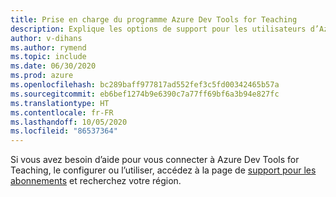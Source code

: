 ```yaml
---
title: Prise en charge du programme Azure Dev Tools for Teaching
description: Explique les options de support pour les utilisateurs d’Azure Dev Tools for Teaching.
author: v-dihans
ms.author: rymend
ms.topic: include
ms.date: 06/30/2020
ms.prod: azure
ms.openlocfilehash: bc289baff977817ad552fef3c5fd00342465b57a
ms.sourcegitcommit: eb6bef1274b9e6390c7a77ff69bf6a3b94e827fc
ms.translationtype: HT
ms.contentlocale: fr-FR
ms.lasthandoff: 10/05/2020
ms.locfileid: "86537364"
---
```

Si vous avez besoin d’aide pour vous connecter à Azure Dev Tools for Teaching, le configurer ou l’utiliser, accédez à la page de [support pour les abonnements](https://azureforeducation.microsoft.com/institutions/Contact) et recherchez votre région.
